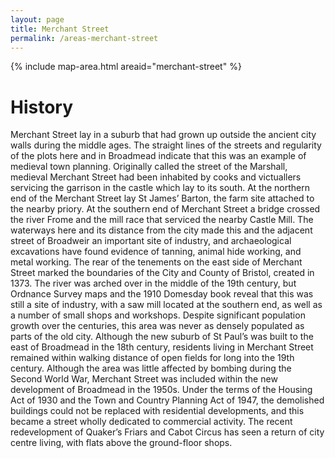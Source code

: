 ```yaml
---
layout: page
title: Merchant Street
permalink: /areas-merchant-street
---
```

{% include map-area.html areaid="merchant-street" %}

# History

Merchant Street lay in a suburb that had grown up outside the ancient city walls during the middle ages. The straight lines of the streets and regularity of the plots here and in Broadmead indicate that this was an example of medieval town planning. Originally called the street of the Marshall, medieval Merchant Street had been inhabited by cooks and victuallers servicing the garrison in the castle which lay to its south. At the northern end of the Merchant Street lay St James’ Barton, the farm site attached to the nearby priory. At the southern end of Merchant Street a bridge crossed the river Frome and the mill race that serviced the nearby Castle Mill. The waterways here and its distance from the city made this and the adjacent street of Broadweir an important site of industry, and archaeological excavations have found evidence of tanning, animal hide working, and metal working. The rear of the tenements on the east side of Merchant Street marked the boundaries of the City and County of Bristol, created in 1373. The river was arched over in the middle of the 19th century, but Ordnance Survey maps and the 1910 Domesday book reveal that this was still a site of industry, with a saw mill located at the southern end, as well as a number of small shops and workshops. Despite significant population growth over the centuries, this area was never as densely populated as parts of the old city. Although the new suburb of St Paul’s was built to the east of Broadmead in the 18th century, residents living in Merchant Street remained within walking distance of open fields for long into the 19th century. Although the area was little affected by bombing during the Second World War, Merchant Street was included within the new development of Broadmead in the 1950s. Under the terms of the Housing Act of 1930 and the Town and Country Planning Act of 1947, the demolished buildings could not be replaced with residential developments, and this became a street wholly dedicated to commercial activity. The recent redevelopment of Quaker’s Friars and Cabot Circus has seen a return of city centre living, with flats above the ground-floor shops.
